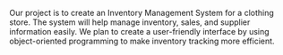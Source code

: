 Our project is to create an Inventory Management System for a clothing store. The system will help manage inventory, sales, and supplier information easily. We plan to create a user-friendly interface by using object-oriented programming to make inventory tracking more efficient.
